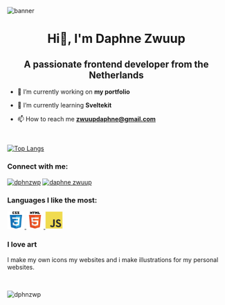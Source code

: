 ![banner](https://github.com/DphnZwp/DphnZwp/assets/69635977/805b1b77-391f-4ee4-a471-6ee419321f6e)

<h1 align="center">Hi👋, I'm Daphne Zwuup</h1>

<h2 align="center">A passionate frontend developer from the Netherlands</h3>

- 🔭 I’m currently working on **my portfolio**

- 🌱 I’m currently learning **Sveltekit**

- 📫 How to reach me **zwuupdaphne@gmail.com**

<br />

[![Top Langs](https://github-readme-stats-git-masterrstaa-rickstaa.vercel.app/api/top-langs/?username=DphnZwp&theme=dracula)](https://github.com/DphnZwp/github-readme-stats)

<h3 align="left">Connect with me:</h3>
<p align="left">
<a href="https://codepen.io/dphnzwp" target="blank"><img align="center" src="https://raw.githubusercontent.com/rahuldkjain/github-profile-readme-generator/master/src/images/icons/Social/codepen.svg" alt="dphnzwp" height="30" width="40" /></a>
<a href="[https://linkedin.com/in/daphne zwuup](https://www.linkedin.com/in/daphne-zwuup-a85867170/?originalSubdomain=nl)" target="blank"><img align="center" src="https://raw.githubusercontent.com/rahuldkjain/github-profile-readme-generator/master/src/images/icons/Social/linked-in-alt.svg" alt="daphne zwuup" height="30" width="40" /></a>
</p>

<h3 align="left">Languages I like the most:</h3>
<p align="left"> <a href="https://www.w3schools.com/css/" target="_blank" rel="noreferrer"> <img src="https://raw.githubusercontent.com/devicons/devicon/master/icons/css3/css3-original-wordmark.svg" alt="css3" width="40" height="40"/> </a> <a href="https://www.w3.org/html/" target="_blank" rel="noreferrer"> <img src="https://raw.githubusercontent.com/devicons/devicon/master/icons/html5/html5-original-wordmark.svg" alt="html5" width="40" height="40"/> </a> <a href="https://developer.mozilla.org/en-US/docs/Web/JavaScript" target="_blank" rel="noreferrer"> <img src="https://raw.githubusercontent.com/devicons/devicon/master/icons/javascript/javascript-original.svg" alt="javascript" width="40" height="40"/> </a> </p>

<h3 align="left">I love art</h3>
I make my own icons my websites and i make illustrations for my personal websites.

&nbsp;

<p><img align="center" src="https://github-readme-streak-stats.herokuapp.com/?user=dphnzwp&theme=dracula" alt="dphnzwp" /></p>
